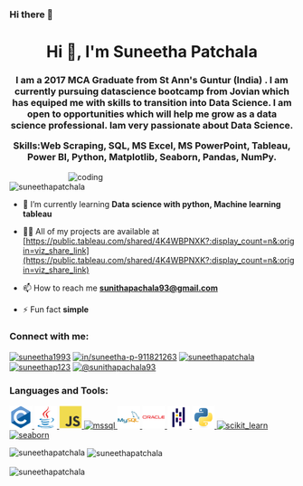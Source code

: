 ### Hi there 👋
<h1 align="center">Hi 👋, I'm Suneetha Patchala</h1>
<h3 align="center">I am a 2017 MCA Graduate from St Ann's Guntur (India) . I am currently pursuing datascience bootcamp from Jovian which has equiped me with  skills to transition into Data Science. I am open to opportunities which will help me grow as a data science professional. Iam very passionate about Data Science.

  
  
  Skills:Web Scraping, SQL, MS Excel, MS PowerPoint, Tableau, Power BI, Python, Matplotlib, Seaborn, Pandas, NumPy.
</h3>
<img align="right" alt="coding" width="400"src="https://camo.githubusercontent.com/cae12fddd9d6982901d82580bdf321d81fb299141098ca1c2d4891870827bf17/68747470733a2f2f6d69726f2e6d656469756d2e636f6d2f6d61782f313336302f302a37513379765349765f7430696f4a2d5a2e676966">

<p align="left"> <img src="https://komarev.com/ghpvc/?username=suneethapatchala&label=Profile%20views&color=0e75b6&style=flat" alt="suneethapatchala" /> </p>

- 🌱 I’m currently learning **Data science with python, Machine learning tableau**

- 👨‍💻 All of my projects are available at [https://public.tableau.com/shared/4K4WBPNXK?:display_count=n&:origin=viz_share_link](https://public.tableau.com/shared/4K4WBPNXK?:display_count=n&:origin=viz_share_link)

- 📫 How to reach me **sunithapachala93@gmail.com**

- ⚡ Fun fact **simple**

<h3 align="left">Connect with me:</h3>
<p align="left">
<a href="https://twitter.com/suneetha1993" target="blank"><img align="center" src="https://raw.githubusercontent.com/rahuldkjain/github-profile-readme-generator/master/src/images/icons/Social/twitter.svg" alt="suneetha1993" height="30" width="40" /></a>
<a href="https://linkedin.com/in/in/suneetha-p-911821263" target="blank"><img align="center" src="https://raw.githubusercontent.com/rahuldkjain/github-profile-readme-generator/master/src/images/icons/Social/linked-in-alt.svg" alt="in/suneetha-p-911821263" height="30" width="40" /></a>
<a href="https://kaggle.com/suneethapatchala" target="blank"><img align="center" src="https://raw.githubusercontent.com/rahuldkjain/github-profile-readme-generator/master/src/images/icons/Social/kaggle.svg" alt="suneethapatchala" height="30" width="40" /></a>
<a href="https://fb.com/suneethap123" target="blank"><img align="center" src="https://raw.githubusercontent.com/rahuldkjain/github-profile-readme-generator/master/src/images/icons/Social/facebook.svg" alt="suneethap123" height="30" width="40" /></a>
<a href="https://medium.com/@sunithapachala93" target="blank"><img align="center" src="https://raw.githubusercontent.com/rahuldkjain/github-profile-readme-generator/master/src/images/icons/Social/medium.svg" alt="@sunithapachala93" height="30" width="40" /></a>
</p>

<h3 align="left">Languages and Tools:</h3>
<p align="left"> <a href="https://www.cprogramming.com/" target="_blank" rel="noreferrer"> <img src="https://raw.githubusercontent.com/devicons/devicon/master/icons/c/c-original.svg" alt="c" width="40" height="40"/> </a> <a href="https://www.java.com" target="_blank" rel="noreferrer"> <img src="https://raw.githubusercontent.com/devicons/devicon/master/icons/java/java-original.svg" alt="java" width="40" height="40"/> </a> <a href="https://developer.mozilla.org/en-US/docs/Web/JavaScript" target="_blank" rel="noreferrer"> <img src="https://raw.githubusercontent.com/devicons/devicon/master/icons/javascript/javascript-original.svg" alt="javascript" width="40" height="40"/> </a> <a href="https://www.microsoft.com/en-us/sql-server" target="_blank" rel="noreferrer"> <img src="https://www.svgrepo.com/show/303229/microsoft-sql-server-logo.svg" alt="mssql" width="40" height="40"/> </a> <a href="https://www.mysql.com/" target="_blank" rel="noreferrer"> <img src="https://raw.githubusercontent.com/devicons/devicon/master/icons/mysql/mysql-original-wordmark.svg" alt="mysql" width="40" height="40"/> </a> <a href="https://www.oracle.com/" target="_blank" rel="noreferrer"> <img src="https://raw.githubusercontent.com/devicons/devicon/master/icons/oracle/oracle-original.svg" alt="oracle" width="40" height="40"/> </a> <a href="https://pandas.pydata.org/" target="_blank" rel="noreferrer"> <img src="https://raw.githubusercontent.com/devicons/devicon/2ae2a900d2f041da66e950e4d48052658d850630/icons/pandas/pandas-original.svg" alt="pandas" width="40" height="40"/> </a> <a href="https://www.python.org" target="_blank" rel="noreferrer"> <img src="https://raw.githubusercontent.com/devicons/devicon/master/icons/python/python-original.svg" alt="python" width="40" height="40"/> </a> <a href="https://scikit-learn.org/" target="_blank" rel="noreferrer"> <img src="https://upload.wikimedia.org/wikipedia/commons/0/05/Scikit_learn_logo_small.svg" alt="scikit_learn" width="40" height="40"/> </a> <a href="https://seaborn.pydata.org/" target="_blank" rel="noreferrer"> <img src="https://seaborn.pydata.org/_images/logo-mark-lightbg.svg" alt="seaborn" width="40" height="40"/> </a> </p>

<p><img align="left" src="https://github-readme-stats.vercel.app/api/top-langs?username=suneethapatchala&show_icons=true&locale=en&layout=compact" alt="suneethapatchala" /></p>

<p>&nbsp;<img align="center" src="https://github-readme-stats.vercel.app/api?username=suneethapatchala&show_icons=true&locale=en" alt="suneethapatchala" /></p>

<p><img align="center" src="https://github-readme-streak-stats.herokuapp.com/?user=suneethapatchala&" alt="suneethapatchala" /></p>
